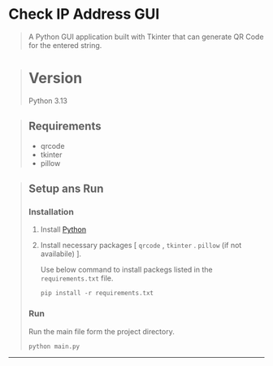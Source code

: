 # Check IP Address GUI
>A Python GUI application built with Tkinter that can generate QR Code for the entered string.

> # Version
>Python 3.13

> ## Requirements
> * qrcode
> * tkinter
> * pillow


> ## Setup ans Run
>
> ### Installation
> 1. Install [Python](https://www.python.org/downloads/ "Python Download Page")
> 2. Install necessary packages [ `qrcode` , `tkinter` . `pillow` (if not availabile) ].
>    
>     Use below command to install packegs listed in the `requirements.txt` file.
>
>    `pip install -r requirements.txt`
>
> ### Run
>
> Run the main file form the project directory.
>
> `python main.py`


---